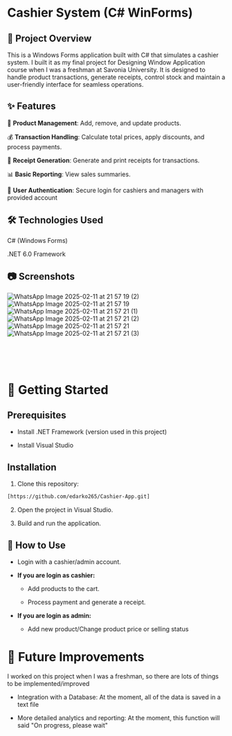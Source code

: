 # Cashier System (C# WinForms)

## 📌 Project Overview

This is a Windows Forms application built with C# that simulates a cashier system. I built it as my final project for Designing Window Application course when I was a freshman at Savonia University. It is designed to handle product transactions, generate receipts, control stock and maintain a user-friendly interface for seamless operations.

## ✨ Features

🛒 <b>Product Management</b>: Add, remove, and update products.

💰 <b>Transaction Handling</b>: Calculate total prices, apply discounts, and process payments.

🧾 <b>Receipt Generation</b>: Generate and print receipts for transactions.

📊 <b>Basic Reporting</b>: View sales summaries.

🔐 <b>User Authentication</b>: Secure login for cashiers and managers with provided account

## 🛠️ Technologies Used

C# (Windows Forms)

.NET 6.0 Framework

## 📷 Screenshots
![WhatsApp Image 2025-02-11 at 21 57 19 (2)](https://github.com/user-attachments/assets/31effde3-e5af-4cb2-859f-9846bddf725c)
![WhatsApp Image 2025-02-11 at 21 57 19](https://github.com/user-attachments/assets/7a0591fc-86f1-48d8-aa40-be6874c45951)
![WhatsApp Image 2025-02-11 at 21 57 21 (1)](https://github.com/user-attachments/assets/9daca640-6c92-4f97-9144-0cb3399c6cb1)
![WhatsApp Image 2025-02-11 at 21 57 21 (2)](https://github.com/user-attachments/assets/979f1943-f19e-486e-ae02-15457f905964)
![WhatsApp Image 2025-02-11 at 21 57 21](https://github.com/user-attachments/assets/c0e396ae-997c-4072-97b6-f25c3a50e85a)
![WhatsApp Image 2025-02-11 at 21 57 21 (3)](https://github.com/user-attachments/assets/abd99bfb-4d21-44a3-ab80-ea1800120944)

</br></br></br>

# 🚀 Getting Started
## Prerequisites

- Install .NET Framework (version used in this project)

- Install Visual Studio

## Installation

1. Clone this repository:

```bash
[https://github.com/edarko265/Cashier-App.git]
```

2. Open the project in Visual Studio.

3. Build and run the application.


## 📌 How to Use

- Login with a cashier/admin account.

- <b>If you are login as cashier:</b>
  - Add products to the cart.

  - Process payment and generate a receipt.

- <b> If you are login as admin:</b>
  - Add new product/Change product price or selling status


# 🔮 Future Improvements

I worked on this project when I was a freshman, so there are lots of things to be implemented/improved

- Integration with a Database: At the moment, all of the data is saved in a text file

- More detailed analytics and reporting: At the moment, this function will said "On progress, please wait"
